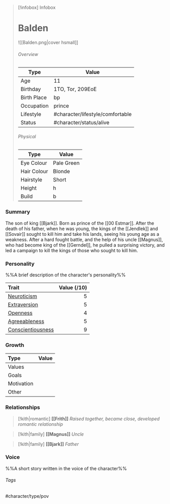 > [!infobox] Infobox
> # Balden
> ![[Balden.png|cover hsmall]]
> ###### Overview
> | Type | Value |
> | ---- | ---- |
> | Age | 11 |
> | Birthday | 1TO, Tor, 209EoE |
> | Birth Place | bp |
> | Occupation | prince |
> | Lifestyle | #character/lifestyle/comfortable |
> | Status | #character/status/alive |
> 
> ###### Physical
> | Type | Value |
> | ---- | ---- |
> | Eye Colour | Pale Green |
> | Hair Colour | Blonde |
> | Hairstyle | Short |
> | Height | h |
> | Build | b |
### Summary
The son of king [[Bjark]]. Born as prince of the [[00 Estmar]]. After the death of his father, when he was young, the kings of the [[Jendlek]] and [[Sovair]] sought to kill him and take his lands, seeing his young age as a weakness. After a hard fought battle, and the help of his uncle [[Magnus]], who had become king of the [[Gerndel]], he pulled a surprising victory, and led a campaign to kill the kings of those who sought to kill him.

### Personality
%%A brief description of the character's personality%%

| Trait                                                                                                                  | Value (/10) |
| :--------------------------------------------------------------------------------------------------------------------- | ----------: |
| [Neuroticism](https://www.simplypsychology.org/big-five-personality.html#Neuroticism "Neuroticism")                    |           5 |
| [Extraversion](https://www.simplypsychology.org/big-five-personality.html#Extraversion "Extraversion")                 |           5 |
| [Openness](https://www.simplypsychology.org/big-five-personality.html#Openness-to-Experience "Openness to Experience") |           4 |
| [Agreeableness](https://www.simplypsychology.org/big-five-personality.html#Agreeableness "Agreeableness")              |           5 |
| [Conscientiousness](https://www.simplypsychology.org/big-five-personality.html#Conscientiousness "Conscientiousness")  |           9 |
### Growth

| Type       | Value |
| :--------- | ----: |
| Values     |       |
| Goals      |       |
| Motivation |       |
| Other      |       |

### Relationships
> [!kith|romantic] **[[Frith]]** _Raised together, became close, developed romantic relationship_

> [!kith|family] **[[Magnus]]** _Uncle_

> [!kith|family] **[[Bjark]]** _Father_

### Voice
%%A short story written in the voice of the character%%

###### Tags
#character/type/pov